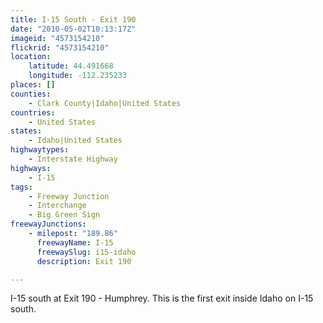 ```yaml
---
title: I-15 South - Exit 190
date: "2010-05-02T10:13:17Z"
imageid: "4573154210"
flickrid: "4573154210"
location:
    latitude: 44.491668
    longitude: -112.235233
places: []
counties:
    - Clark County|Idaho|United States
countries:
    - United States
states:
    - Idaho|United States
highwaytypes:
    - Interstate Highway
highways:
    - I-15
tags:
    - Freeway Junction
    - Interchange
    - Big Green Sign
freewayJunctions:
    - milepost: "189.86"
      freewayName: I-15
      freewaySlug: i15-idaho
      description: Exit 190

---
```

I-15 south at Exit 190 - Humphrey.  This is the first exit inside Idaho on I-15 south.
